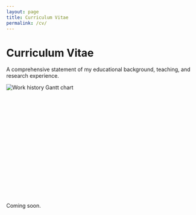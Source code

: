 ```yaml
---
layout: page
title: Curriculum Vitae
permalink: /cv/
---
```

<style>
    .image-container {
        width: 100%;
        overflow-x: auto;
        white-space: nowrap;
    }
    .image-container img {
        max-width: none;
        min-height: 300px;
        max-height: 400px;
        height: auto;
        width: auto;
    }
</style>
# Curriculum Vitae
A comprehensive statement of my educational background, teaching, and research experience.
<div class="image-container">
    <img src="https://blakesnotes.io/assets/images/work_history_gantt.png" alt="Work history Gantt chart">
</div>

Coming soon.